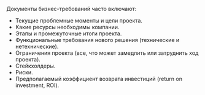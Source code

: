 
Документы бизнес-требований часто включают:

- Текущие проблемные моменты и цели проекта.
- Какие ресурсы необходимы компании.
- Этапы и промежуточные итоги проекта.
- Функциональные требования нового решения (технические и нетехнические).
- Ограничения проекта (все, что может замедлить или затруднить ход проекта).
- Стейкхолдеры.
- Риски.
- Предполагаемый коэффициент возврата инвестиций (return on investment, ROI).